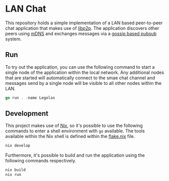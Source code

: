 # LAN Chat
This repository holds a simple implementation of a LAN based peer-to-peer chat application that makes use of [libp2p](https://docs.libp2p.io/concepts/introduction/overview/). The application discovers other peers using [mDNS](https://docs.libp2p.io/concepts/discovery-routing/mdns/) and exchanges messages via a [gossip based pubsub](https://docs.libp2p.io/concepts/pubsub/overview/) system.

## Run
To try out the application, you can use the following command to start a single node of the application within the local network. Any additional nodes that are started will automatically connect to the smae chat channel and messages send by a single node will be visible to all other nodes within the LAN.
```go
go run . -name Legolas
```

## Development
This project makes use of [Nix](https://nixos.org/), so it's possible to use the following commands to enter a shell environment with `go` available. The tools available within the Nix shell is defined within the [flake.nix](./flake.nix) file.
```nix
nix develop
```
Furthermore, it's possible to build and run the application using the following commands respectively.
```nix
nix build
nix run
```
